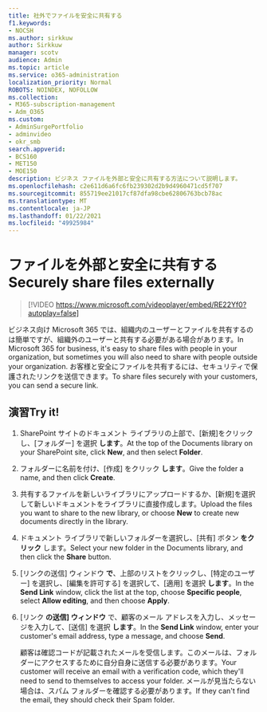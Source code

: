 ```yaml
---
title: 社外でファイルを安全に共有する
f1.keywords:
- NOCSH
ms.author: sirkkuw
author: Sirkkuw
manager: scotv
audience: Admin
ms.topic: article
ms.service: o365-administration
localization_priority: Normal
ROBOTS: NOINDEX, NOFOLLOW
ms.collection:
- M365-subscription-management
- Adm_O365
ms.custom:
- AdminSurgePortfolio
- adminvideo
- okr_smb
search.appverid:
- BCS160
- MET150
- MOE150
description: ビジネス ファイルを外部と安全に共有する方法について説明します。
ms.openlocfilehash: c2e611d6a6fc6fb239302d2b9d4960471cd5f707
ms.sourcegitcommit: 855719ee21017cf87dfa98cbe62806763bcb78ac
ms.translationtype: MT
ms.contentlocale: ja-JP
ms.lasthandoff: 01/22/2021
ms.locfileid: "49925984"
---
```

# <a name="securely-share-files-externally"></a><span data-ttu-id="e60a6-103">ファイルを外部と安全に共有する</span><span class="sxs-lookup"><span data-stu-id="e60a6-103">Securely share files externally</span></span>

> [!VIDEO https://www.microsoft.com/videoplayer/embed/RE22Yf0?autoplay=false]

<span data-ttu-id="e60a6-104">ビジネス向け Microsoft 365 では、組織内のユーザーとファイルを共有するのは簡単ですが、組織外のユーザーと共有する必要がある場合があります。</span><span class="sxs-lookup"><span data-stu-id="e60a6-104">In Microsoft 365 for business, it's easy to share files with people in your organization, but sometimes you will also need to share with people outside your organization.</span></span> <span data-ttu-id="e60a6-105">お客様と安全にファイルを共有するには、セキュリティで保護されたリンクを送信できます。</span><span class="sxs-lookup"><span data-stu-id="e60a6-105">To share files securely with your customers, you can send a secure link.</span></span>

## <a name="try-it"></a><span data-ttu-id="e60a6-106">演習</span><span class="sxs-lookup"><span data-stu-id="e60a6-106">Try it!</span></span>

1. <span data-ttu-id="e60a6-107">SharePoint サイトのドキュメント ライブラリの上部で、[新規]をクリックし、[フォルダー] を選択 **します**。</span><span class="sxs-lookup"><span data-stu-id="e60a6-107">At the top of the Documents library on your SharePoint site, click **New**, and then select **Folder**.</span></span>
1. <span data-ttu-id="e60a6-108">フォルダーに名前を付け、[作成] をクリック **します**。</span><span class="sxs-lookup"><span data-stu-id="e60a6-108">Give the folder a name, and then click **Create**.</span></span>
1. <span data-ttu-id="e60a6-109">共有するファイルを新しいライブラリにアップロードするか、[新規]を選択して新しいドキュメントをライブラリに直接作成します。</span><span class="sxs-lookup"><span data-stu-id="e60a6-109">Upload the files you want to share to the new library, or choose **New** to create new documents directly in the library.</span></span>
1. <span data-ttu-id="e60a6-110">ドキュメント ライブラリで新しいフォルダーを選択し、[共有] ボタン **をクリック** します。</span><span class="sxs-lookup"><span data-stu-id="e60a6-110">Select your new folder in the Documents library, and then click the **Share** button.</span></span>
1. <span data-ttu-id="e60a6-111">[リンクの送信] ウィンドウ **で**、上部のリストをクリックし、[特定のユーザー] を選択し、[編集を許可する] を選択して、[適用] を選択 **します**。</span><span class="sxs-lookup"><span data-stu-id="e60a6-111">In the **Send Link** window, click the list at the top, choose **Specific people**, select **Allow editing**, and then choose **Apply**.</span></span>
1. <span data-ttu-id="e60a6-112">[リンク **の送信] ウィンドウ** で、顧客のメール アドレスを入力し、メッセージを入力して、[送信] を選択 **します**。</span><span class="sxs-lookup"><span data-stu-id="e60a6-112">In the **Send Link** window, enter your customer's email address, type a message, and choose **Send**.</span></span>

    <span data-ttu-id="e60a6-113">顧客は確認コードが記載されたメールを受信します。このメールは、フォルダーにアクセスするために自分自身に送信する必要があります。</span><span class="sxs-lookup"><span data-stu-id="e60a6-113">Your customer will receive an email with a verification code, which they'll need to send to themselves to access your folder.</span></span> <span data-ttu-id="e60a6-114">メールが見当たらない場合は、スパム フォルダーを確認する必要があります。</span><span class="sxs-lookup"><span data-stu-id="e60a6-114">If they can't find the email, they should check their Spam folder.</span></span>
